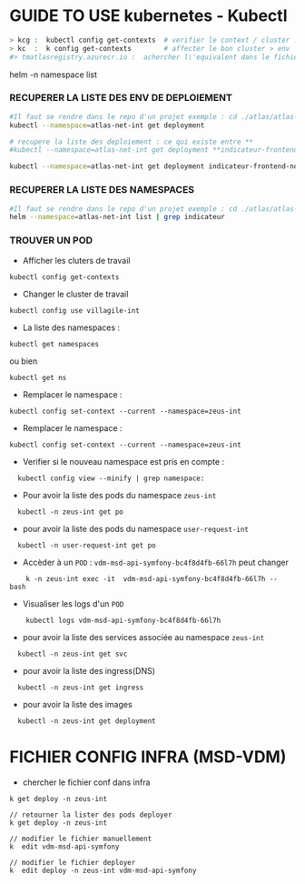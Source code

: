 # GUIDE TO USE kubernetes - Kubectl 

```bash
> kcg :  kubectl config get-contexts  # verifier le context / cluster .. env de deploiement
> kc  :  k config get-contexts        # affecter le bon cluster > env
#> tmatlasregistry.azurecr.io :  achercher l\'equivalent dans le fichier jenkinsfile // ou le repo infra
```

helm -n namespace list

### RECUPERER LA LISTE DES ENV DE DEPLOIEMENT 

```bash
#Il faut se rendre dans le repo d'un projet exemple : cd ./atlas/atlas-indicateur-dev-env/atlas-indicateur-frontend
kubectl --namespace=atlas-net-int get deployment

# recupere la liste des deploiement : ce qui existe entre **
#kubectl --namespace=atlas-net-int get deployment **indicateur-frontend-node**  -o jsonpath='{.spec.template.spec.container

kubectl --namespace=atlas-net-int get deployment indicateur-frontend-node  -o jsonpath='{.spec.template.spec.container
```

### RECUPERER LA LISTE DES NAMESPACES

```bash
#Il faut se rendre dans le repo d'un projet exemple : cd ./atlas/atlas-indicateur-dev-env/atlas-indicateur-frontend
helm --namespace=atlas-net-int list | grep indicateur
```

### TROUVER UN POD

- Afficher les cluters de travail 

```
kubectl config get-contexts
```

- Changer le cluster de travail 

```
kubectl config use villagile-int
```

-  La liste des namespaces :

```
kubectl get namespaces
```

ou bien

```
kubectl get ns
```

-  Remplacer le namespace :

```
kubectl config set-context --current --namespace=zeus-int
```

-  Remplacer le namespace :

```
kubectl config set-context --current --namespace=zeus-int
```

-  Verifier si le nouveau namespace est pris en compte :

```
  kubectl config view --minify | grep namespace:
```

- Pour avoir la liste des pods du namespace `zeus-int`

```
  kubectl -n zeus-int get po
```

- pour avoir la liste des pods du namespace `user-request-int`

```
  kubectl -n user-request-int get po 
```

- Accèder à un `POD` :
    `vdm-msd-api-symfony-bc4f8d4fb-66l7h` peut changer

```
    k -n zeus-int exec -it  vdm-msd-api-symfony-bc4f8d4fb-66l7h -- bash
```

- Visualiser les logs d'un `POD`

```
    kubectl logs vdm-msd-api-symfony-bc4f8d4fb-66l7h
```

- pour avoir la liste des services associée au namespace `zeus-int`

```
  kubectl -n zeus-int get svc 
```

- pour avoir la liste des ingress(DNS)

```
  kubectl -n zeus-int get ingress  
```

- pour avoir la liste des images

```
  kubectl -n zeus-int get deployment   
```



# FICHIER CONFIG INFRA (MSD-VDM)

- chercher le fichier conf dans infra 
```
k get deploy -n zeus-int

// retourner la lister des pods deployer 
k get deploy -n zeus-int

// modifier le fichier manuellement 
k  edit vdm-msd-api-symfony

// modifier le fichier deployer
k  edit deploy -n zeus-int vdm-msd-api-symfony
```

 
